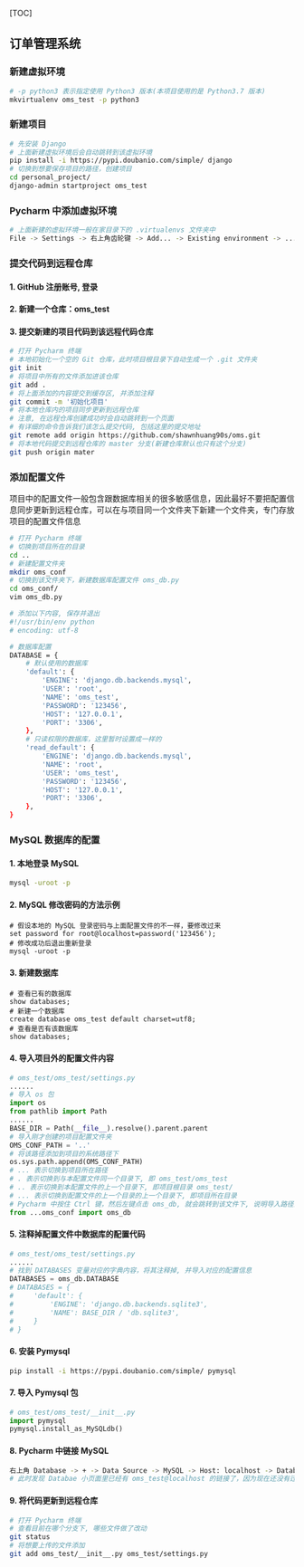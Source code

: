 [TOC]

## 订单管理系统

### 新建虚拟环境

```bash
# -p python3 表示指定使用 Python3 版本(本项目使用的是 Python3.7 版本)
mkvirtualenv oms_test -p python3
```

### 新建项目

```bash
# 先安装 Django
# 上面新建虚拟环境后会自动跳转到该虚拟环境
pip install -i https://pypi.doubanio.com/simple/ django
# 切换到想要保存项目的路径，创建项目
cd personal_project/
django-admin startproject oms_test
```

### Pycharm 中添加虚拟环境

```bash
# 上面新建的虚拟环境一般在家目录下的 .virtualenvs 文件夹中
File -> Settings -> 右上角齿轮键 -> Add... -> Existing environment -> ... -> 找到家目录下的 .virtualenvs 文件夹 -> 找到新建的虚拟环境文件夹 oms_test -> bin -> python3.7 -> OK -> Apply -> OK -> 点击 Pycharm 的 Terminal, 查看是否在新建的虚拟环境中 -> (oms_test) yanfa@yanfa-H110SD3-C:~/personal_project/oms_test$
```

### 提交代码到远程仓库

#### 1. GitHub 注册账号, 登录

#### 2. 新建一个仓库：oms_test

#### 3. 提交新建的项目代码到该远程代码仓库

```bash
# 打开 Pycharm 终端
# 本地初始化一个空的 Git 仓库，此时项目根目录下自动生成一个 .git 文件夹
git init 
# 将项目中所有的文件添加进该仓库
git add .
# 将上面添加的内容提交到缓存区, 并添加注释
git commit -m '初始化项目'
# 将本地仓库内的项目同步更新到远程仓库
# 注意, 在远程仓库创建成功时会自动跳转到一个页面
# 有详细的命令告诉我们该怎么提交代码, 包括这里的提交地址
git remote add origin https://github.com/shawnhuang90s/oms.git
# 将本地代码提交到远程仓库的 master 分支(新建仓库默认也只有这个分支)
git push origin mater
```

### 添加配置文件

项目中的配置文件一般包含跟数据库相关的很多敏感信息，因此最好不要把配置信息同步更新到远程仓库，可以在与项目同一个文件夹下新建一个文件夹，专门存放项目的配置文件信息

```bash
# 打开 Pycharm 终端
# 切换到项目所在的目录
cd ..
# 新建配置文件夹
mkdir oms_conf
# 切换到该文件夹下，新建数据库配置文件 oms_db.py
cd oms_conf/
vim oms_db.py

# 添加以下内容, 保存并退出
#!/usr/bin/env python
# encoding: utf-8

# 数据库配置
DATABASE = {
    # 默认使用的数据库
    'default': {
        'ENGINE': 'django.db.backends.mysql',
        'USER': 'root',
        'NAME': 'oms_test',
        'PASSWORD': '123456',
        'HOST': '127.0.0.1',
        'PORT': '3306',
    },
    # 只读权限的数据库，这里暂时设置成一样的
    'read_default': {
        'ENGINE': 'django.db.backends.mysql',
        'NAME': 'root',
        'USER': 'oms_test',
        'PASSWORD': '123456',
        'HOST': '127.0.0.1',
        'PORT': '3306',
    },
}
```

### MySQL 数据库的配置

#### 1. 本地登录 MySQL 

```bash
mysql -uroot -p
```

#### 2. MySQL 修改密码的方法示例

```mysql
# 假设本地的 MySQL 登录密码与上面配置文件的不一样，要修改过来
set password for root@localhost=password('123456');
# 修改成功后退出重新登录
mysql -uroot -p
```

#### 3. 新建数据库

```mysql
# 查看已有的数据库
show databases;
# 新建一个数据库
create database oms_test default charset=utf8;
# 查看是否有该数据库
show databases;
```

#### 4. 导入项目外的配置文件内容

```python
# oms_test/oms_test/settings.py
......
# 导入 os 包
import os
from pathlib import Path
......
BASE_DIR = Path(__file__).resolve().parent.parent
# 导入刚才创建的项目配置文件夹
OMS_CONF_PATH = '..'
# 将该路径添加到项目的系统路径下
os.sys.path.append(OMS_CONF_PATH)
# ... 表示切换到项目所在路径
# . 表示切换到与本配置文件同一个目录下, 即 oms_test/oms_test
# .. 表示切换到本配置文件的上一个目录下, 即项目根目录 oms_test/
# ... 表示切换到配置文件的上一个目录的上一个目录下, 即项目所在目录
# Pycharm 中按住 Ctrl 键，然后左键点击 oms_db, 就会跳转到该文件下, 说明导入路径没问题; 否则会飘红
from ...oms_conf import oms_db
```

#### 5. 注释掉配置文件中数据库的配置代码

```python
# oms_test/oms_test/settings.py
......
# 找到 DATABASES 变量对应的字典内容，将其注释掉, 并导入对应的配置信息
DATABASES = oms_db.DATABASE
# DATABASES = {
#     'default': {
#         'ENGINE': 'django.db.backends.sqlite3',
#         'NAME': BASE_DIR / 'db.sqlite3',
#     }
# }
```

#### 6. 安装 Pymysql

```bash
pip install -i https://pypi.doubanio.com/simple/ pymysql
```

#### 7. 导入 Pymysql 包

```python
# oms_test/oms_test/__init__.py
import pymysql
pymysql.install_as_MySQLdb()
```

#### 8. Pycharm 中链接 MySQL

```bash
右上角 Database -> + -> Data Source -> MySQL -> Host: localhost -> Database: oms_test -> User: root -> Password: 123456 -> Test Connection(显示成功) -> Apply -> OK
# 此时发现 Databae 小页面里已经有 oms_test@localhost 的链接了，因为现在还没有迁移数据库, 所以 schemas 的 oms_test 数据库里还没有任何表信息
```

#### 9. 将代码更新到远程仓库

```bash
# 打开 Pycharm 终端
# 查看目前在哪个分支下, 哪些文件做了改动
git status
# 将想要上传的文件添加
git add oms_test/__init__.py oms_test/settings.py


```







